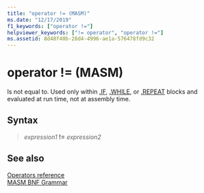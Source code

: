 ```yaml
---
title: "operator != (MASM)"
ms.date: "12/17/2019"
f1_keywords: ["operator !="]
helpviewer_keywords: ["!= operator", "operator !="]
ms.assetid: 8d48f40b-28d4-4996-ae1a-576478fd9c32
---
```

# operator != (MASM)

Is not equal to. Used only within [.IF](dot-if.md), [.WHILE](dot-while.md), or [.REPEAT](dot-repeat.md) blocks and evaluated at run time, not at assembly time.

## Syntax

> *expression1* **!=** *expression2*

## See also

[Operators reference](operators-reference.md)\
[MASM BNF Grammar](masm-bnf-grammar.md)
